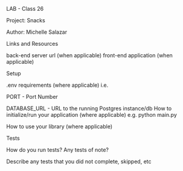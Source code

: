 LAB - Class 26

Project: Snacks

Author: Michelle Salazar

Links and Resources

back-end server url (when applicable)
front-end application (when applicable)

Setup

.env requirements (where applicable)
i.e.

PORT - Port Number

DATABASE_URL - URL to the running Postgres instance/db
How to initialize/run your application (where applicable)
e.g. python main.py

How to use your library (where applicable)

Tests

How do you run tests?
Any tests of note?

Describe any tests that you did not complete, skipped, etc
